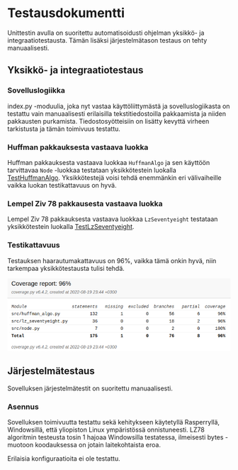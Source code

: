 # Testausdokumentti

Unittestin avulla on suoritettu automatisoidusti ohjelman yksikkö- ja integraatiotestausta. Tämän lisäksi järjestelmätason testaus on tehty manuaalisesti.

## Yksikkö- ja integraatiotestaus

### Sovelluslogiikka

index.py -moduulia, joka nyt vastaa käyttöliittymästä ja sovelluslogiikasta on testattu vain manuaalisesti erilaisilla tekstitiedostoilla pakkaamista ja niiden pakkausten purkamista. Tiedostosyötteisiin on lisätty kevyttä virheen tarkistusta ja tämän toimivuus testattu.

### Huffman pakkauksesta vastaava luokka

Huffman pakkauksesta vastaava luokkaa `HuffmanAlgo` ja sen käyttöön tarvittavaa `Node` -luokkaa testataan yksikkötestein luokalla [TestHuffmanAlgo](https://github.com/ereborinkorppi/tiralabra/blob/main/src/tests/huffman_algo_test.py). Yksikkötestejä voisi tehdä enemmänkin eri välivaiheille vaikka luokan testikattavuus on hyvä.

### Lempel Ziv 78 pakkausesta vastaava luokka

Lempel Ziv 78 pakkauksesta vastaava luokkaa `LzSeventyeight` testataan yksikkötestein luokalla [TestLzSeventyeight](https://github.com/ereborinkorppi/tiralabra/blob/main/src/tests/lz_seventyeight_test.py).

### Testikattavuus

Testauksen haarautumakattavuus on 96%, vaikka tämä onkin hyvä, niin tarkempaa yksikkötestausta tulisi tehdä.

![](./kuvat/testikattavuus.png)

## Järjestelmätestaus

Sovelluksen järjestelmätestit on suoritettu manuaalisesti.

### Asennus

Sovelluksen toimivuutta testattu sekä kehitykseen käytetyllä Rasperryllä, Windowsillä, että yliopiston Linux ympäristössä onnistuneesti. LZ78 algoritmin testeusta tosin 1 hajoaa Windowsilla testatessa, ilmeisesti bytes -muotoon koodauksessa on jotain laitekohtaista eroa.

Erilaisia konfiguraatioita ei ole testattu.
